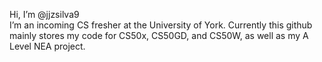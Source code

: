 Hi, I’m @jjzsilva9 <br>
I’m an incoming CS fresher at the University of York. Currently this github mainly stores my code for CS50x, CS50GD, and CS50W, as well as my A Level NEA project.


